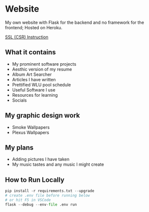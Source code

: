 # Website

My own website with Flask for the backend and no framework for the frontend; Hosted on Heroku.

[SSL (CSR) Instruction](https://blog.elijahlopez.ca/posts/how-to-generate-csr/)

## What it contains

* My prominent software projects
* Aesthic version of my resume
* Album Art Searcher
* Articles I have written
* Prettified WLU pool schedule
* Useful Software I use
* Resources for learning
* Socials

## My graphic design work

* Smoke Wallpapers
* Plexus Wallpapers

## My plans

* Adding pictures I have taken
* My music tastes and any music I might create

## How to Run Locally

```py
pip install -r requirements.txt --upgrade
# create .env file before running below
# or hit F5 in VSCode
flask --debug --env-file .env run
```
